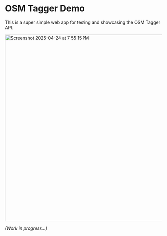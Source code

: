 OSM Tagger Demo
=================

This is a super simple web app for testing and showcasing the OSM Tagger API.

<img width="597" alt="Screenshot 2025-04-24 at 7 55 15 PM" src="https://github.com/user-attachments/assets/431a120a-4600-4c74-840e-788ca09e76fd" />

*(Work in progress...)*
